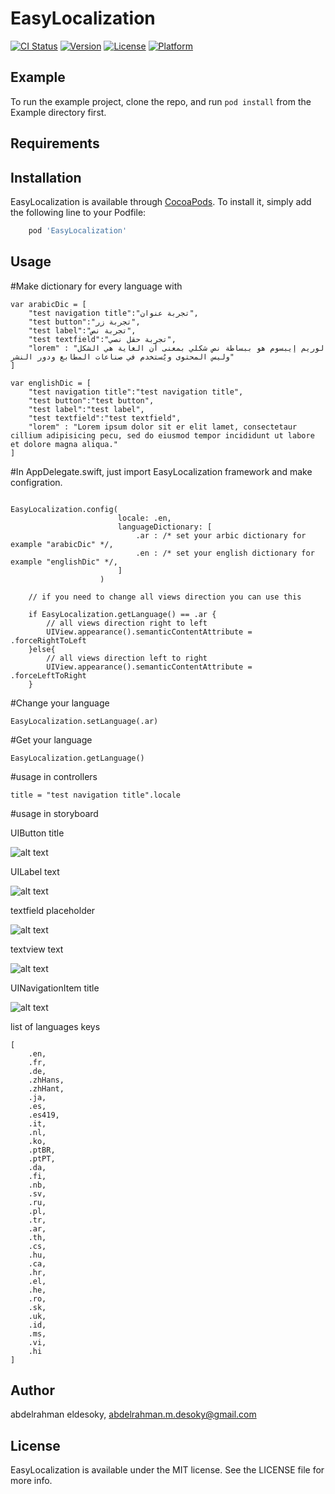 # EasyLocalization

[![CI Status](http://img.shields.io/travis/a.desoky@intcore.net/EasyLocalization.svg?style=flat)](https://travis-ci.org/a.desoky@intcore.net/EasyLocalization)
[![Version](https://img.shields.io/cocoapods/v/EasyLocalization.svg?style=flat)](http://cocoapods.org/pods/EasyLocalization)
[![License](https://img.shields.io/cocoapods/l/EasyLocalization.svg?style=flat)](http://cocoapods.org/pods/EasyLocalization)
[![Platform](https://img.shields.io/cocoapods/p/EasyLocalization.svg?style=flat)](http://cocoapods.org/pods/EasyLocalization)

## Example

To run the example project, clone the repo, and run `pod install` from the Example directory first.

## Requirements

## Installation

EasyLocalization is available through [CocoaPods](http://cocoapods.org). To install
it, simply add the following line to your Podfile:

```ruby
    pod 'EasyLocalization'
```

## Usage

#Make dictionary for every language with

```
var arabicDic = [
    "test navigation title":"تجربة عنوان",
    "test button":"تجربة زر",
    "test label":"تجربة نص",
    "test textfield":"تجربة حقل نصي",
    "lorem" : "لوريم إيبسوم هو ببساطة نص شكلي بمعنى أن الغاية هي الشكل وليس المحتوى ويُستخدم في صناعات المطابع ودور النشر"
]

var englishDic = [
    "test navigation title":"test navigation title",
    "test button":"test button",
    "test label":"test label",
    "test textfield":"test textfield",
    "lorem" : "Lorem ipsum dolor sit er elit lamet, consectetaur cillium adipisicing pecu, sed do eiusmod tempor incididunt ut labore et dolore magna aliqua."
]
```
#In AppDelegate.swift, just import EasyLocalization framework and make configration.

```

EasyLocalization.config(
                        locale: .en,
                        languageDictionary: [
                            .ar : /* set your arbic dictionary for example "arabicDic" */,
                            .en : /* set your english dictionary for example "englishDic" */,
                        ]
                    )
                    
    // if you need to change all views direction you can use this
    
    if EasyLocalization.getLanguage() == .ar {
        // all views direction right to left
        UIView.appearance().semanticContentAttribute = .forceRightToLeft
    }else{
        // all views direction left to right
        UIView.appearance().semanticContentAttribute = .forceLeftToRight
    }

```

#Change your language

```
EasyLocalization.setLanguage(.ar)
```

#Get your language

```
EasyLocalization.getLanguage()
```
#usage in controllers

```
title = "test navigation title".locale
```

#usage in storyboard

UIButton title

![alt text](https://raw.githubusercontent.com/eldesoky/EasyLocalization/master/images/button.png)

UILabel text

![alt text](https://raw.githubusercontent.com/eldesoky/EasyLocalization/master/images/label.png)

textfield placeholder

![alt text](https://raw.githubusercontent.com/eldesoky/EasyLocalization/master/images/textfield.png)

textview text

![alt text](https://raw.githubusercontent.com/eldesoky/EasyLocalization/master/images/textview.png)

UINavigationItem title

![alt text](https://raw.githubusercontent.com/eldesoky/EasyLocalization/master/images/navigationItem.png)


list of languages keys
```
[
    .en,
    .fr,
    .de,
    .zhHans,
    .zhHant,
    .ja,
    .es,
    .es419,
    .it,
    .nl,
    .ko,
    .ptBR,
    .ptPT,
    .da,
    .fi,
    .nb,
    .sv,
    .ru,
    .pl,
    .tr,
    .ar,
    .th,
    .cs,
    .hu,
    .ca,
    .hr,
    .el,
    .he,
    .ro,
    .sk,
    .uk,
    .id,
    .ms,
    .vi,
    .hi
]
```
## Author

abdelrahman eldesoky, abdelrahman.m.desoky@gmail.com

## License

EasyLocalization is available under the MIT license. See the LICENSE file for more info.
